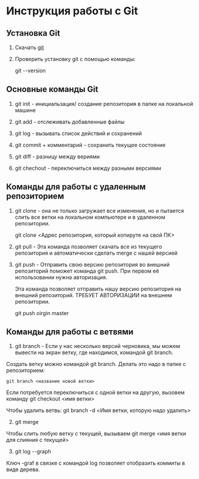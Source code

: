  # Инструкция работы с Git

## Установка Git

1. Скачать [git](https://git-scm.com/download/win "Прямая ссылка на скачивание для windows")

2. Проверить установку git с помощью команды: 

    git --version

## Основные команды Git
 
1. git init - инициальзация/ создание репозитория в папке на локальной машине 

2. git add - отслеживать добавленные файлы

3. git log - вызывать список действий и сохранений

4. git commit + комментарий - сохранить текущее состояние 

5. git diff - разницу между вериями 

6. git chechout - переключиться между разными версиями

## Команды для работы с удаленным репозиторием

1. git clone - она не только загружает все изменения, но и пытается слить  все ветки на локальном компьютере и в удаленном репозитории.

    git clone <Адрес репозитория, который копируте на свой ПК>

2. git pull - Эта команда позволяет скачать все  из текущего репозитория и автоматически сделать merge с нашей версией

3. git push - Отправить свою версию репозитория во внешний репозиторий поможет команда git push. При первом её использовании нужна авторизация. 

    Эта команда позволяет отправить нашу   версию репозитория на внешний репозиторий. ТРЕБУЕТ АВТОРИЗАЦИИ  на внешнем репозитории.

    git push oirgin master
    
## Команды для работы с ветвями 

1. git branch - Если у нас несколько версий черновика, мы можем вывести на экран ветку, где находимся, командой git branch.

Создать ветку можно командой git branch. Делать это надо в папке с репозиторием:

    git branch <название новой ветки>

Если потребуется переключиться с одной ветки на другую, вызовем команду git checkout <имя
ветки>

Чтобы удалить ветвь:
    git branch -d <Имя ветки, которую надо удалить>

2. git merge 

Чтобы слить любую ветку с текущей, вызываем git merge <имя ветки для слияния с текущей>

3. git log --graph

Ключ -graf в связке с командой log позволяет отобразить коммиты в виде дерева.
